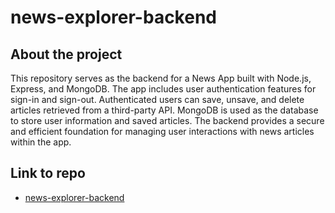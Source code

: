 # news-explorer-backend

## About the project 


This repository serves as the backend for a News App built with Node.js, Express, and MongoDB. The app includes user authentication features for sign-in and sign-out. Authenticated users can save, unsave, and delete articles retrieved from a third-party API. MongoDB is used as the database to store user information and saved articles. The backend provides a secure and efficient foundation for managing user interactions with news articles within the app.

## Link to repo 
- [news-explorer-backend](https://github.com/kamalthapa1997/news-explorer-backend)